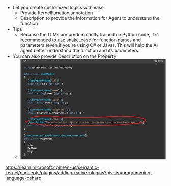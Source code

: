 - Let you create customized logics with ease
	- Provide KernelFunction annotation
	- Description to provide the Information for Agent to understand the function
- Tips
	- Because the LLMs are predominantly trained on Python code, it is recommended to use snake_case for function names and parameters (even if you're using C# or Java). This will help the AI agent better understand the function and its parameters.
- You can also provide Description on the Property
	- ![](attachments/Pasted%20image%2020250810074336.png)

https://learn.microsoft.com/en-us/semantic-kernel/concepts/plugins/adding-native-plugins?pivots=programming-language-csharp
